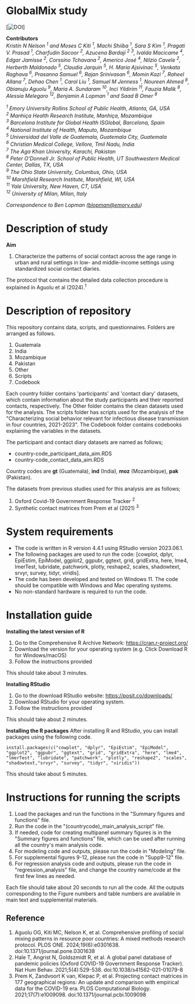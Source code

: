 # GlobalMix study
[![DOI](https://doi.org/10.5281/zenodo.16754437)]

**Contributors** <br/>
*Kristin N Nelson <sup>1</sup> and Moses C Kiti <sup>1</sup>, Machi Shiiba <sup>1</sup>, Sara S Kim <sup>1</sup>, Pragati V. Prasad <sup>1</sup>, Charfudin Sacoor <sup>2</sup>, Azucena Bardají <sup>2</sup> <sup>3</sup>, Ivalda Macicame <sup>4</sup>, Edgar Jamisse <sup>2</sup>, Corssino Tchavana <sup>2</sup>, Americo José <sup>4</sup>, Nilzio Cavele <sup>2</sup>, Herberth Maldonado <sup>5</sup>, Claudia Jarquin <sup>5</sup>, H. María Ajsivinac <sup>5</sup>, Venkata Raghava <sup>6</sup>, Prasanna Samuel <sup>6</sup>, Rajan Srinivasan <sup>6</sup>, Momin Kazi <sup>7</sup>, Raheel Allana <sup>7</sup>, Dehao Chen <sup>1</sup>, Carol Liu <sup>1</sup>, Samuel M Jenness <sup>1</sup>, Noureen Ahmed <sup>8</sup>, Obianuju Aguolu <sup>9</sup>, Maria A. Sundaram <sup>10</sup>, Inci Yildirim <sup>11</sup>, Fauzia Malik <sup>8</sup>, Alessia Melegaro <sup>12</sup>, Benjamin A Lopman <sup>1</sup> and Saad B Omer <sup>8</sup>*

*<sup>1</sup> Emory University Rollins School of Public Health, Atlanta, GA, USA* <br/>
*<sup>2</sup> Manhiça Health Research Institute, Manhiça, Mozambique* <br/>
*<sup>3</sup> Barcelona Institute for Global Health ISGlobal, Barcelona, Spain* <br/>
*<sup>4</sup> National Institute of Health, Maputo, Mozambique* <br/>
*<sup>5</sup> Universidad del Valle de Guatemala, Guatemala City, Guatemala* <br/>
*<sup>6</sup> Christian Medical College, Vellore, Tmil Nadu, India* <br/>
*<sup>7</sup> The Aga Khan University, Karachi, Pakistan* <br/>
*<sup>8</sup> Peter O'Donnell Jr. School of Public Health, UT Southwestern Medical Center, Dallas, TX, USA* <br/>
*<sup>9</sup> The Ohio State University, Columbus, Ohio, USA* <br/>
*<sup>10</sup> Marshfield Research Institute, Marshfield, WI, USA* <br/>
*<sup>11</sup> Yale University, New Haven, CT, USA* <br/>
*<sup>12</sup> University of Milan, Milan, Italy*

*Correspondence to Ben Lopman (blopman@emory.edu)*

# Description of study
**Aim**
1. Characterize the patterns of social contact across the age range in urban and rural settings in low- and middle-income settings using standardized social contact diaries.

The protocol that contains the detailed data collection procedure is explained in Aguolu et al (2024).<sup>1</sup>

# Description of repository
This repository contains data, scripts, and questionnaires.
Folders are arranged as follows.
1. Guatemala
2. India
3. Mozambique
4. Pakistan
5. Other
6. Scripts
7. Codebook

Each country folder contains 'participants' and 'contact diary' datasets, which contain information about the study participants and their reported contacts, respectively. The Other folder contains the clean datasets used for the analysis.
The scripts folder has scripts used for the analysis of the "Characterizing social behavior relevant for infectious disease transmission in four countries, 2021-2023". The Codebook folder contains codebooks explaining the variables in the datasets.

The participant and contact diary datasets are named as follows;
- country-code_participant_data_aim.RDS
- country-code_contact_data_aim.RDS

Country codes are **gt** (Guatemala), **ind** (India), **moz** (Mozambique), **pak** (Pakistan).

The datasets from previous studies used for this analysis are as follows;
1. Oxford Covid-19 Government Response Tracker <sup>2</sup>
2. Synthetic contact matrices from Prem et al (2021) <sup>3</sup>

# System requirements
- The code is written in R version 4.4.1 using RStudio version 2023.06.1. <br/>
- The following packages are used to run the code: [cowplot, dplyr, EpiEstim, EpiModel, ggplot2, ggpubr, ggtext, grid, gridExtra, here, lme4, lmerTest, lubridate, patchwork, plotly, reshape2, scales, shadowtext, srvyr, survey, tidyr, viridis]. <br/>
- The code has been developed and tested on Windows 11. The code should be compatible with Windows and Mac operating systems. <br/>
- No non-standard hardware is required to run the code. 

# Installation guide
**Installing the latest version of R**
1. Go to the Comprehensive R Archive Network: https://cran.r-project.org/
2. Download the version for your operating system (e.g. Click Download R for Windows/macOS)
3. Follow the instructions provided

This should take about 3 minutes.

**Installing RStudio**
1. Go to the download RStudio website: https://posit.co/downloads/
2. Download RStudio for your operating system.
3. Follow the instructions provided

This should take about 2 minutes.

**Installing the R packages**
After installing R and RStudio, you can install packages using the following code.
```
install.packages(c("cowplot", "dplyr", "EpiEstim", "EpiModel", "ggplot2", "ggpubr", "ggtext", "grid", "gridExtra", "here", "lme4", "lmerTest", "lubridate", "patchwork", "plotly", "reshape2", "scales", "shadowtext,"srvyr", "survey", "tidyr", "viridis"))
```
This should take about 5 minutes.

# Instructions for running the scripts
1. Load the packages and run the functions in the "Summary figures and functions" file.
2. Run the code in the "(countrycode)_main_analysis_script" file.
3. If needed, code for creating multipanel summary figures is in the "Summary figures and functions" file, which can be used after running all the country's main analysis code.
4. For modeling code and outputs, please run the code in "Modeling" file.
5. For supplemental figures 9-12, please run the code in "Supp9-12" file. 
6. For regression analysis code and outputs, please run the code in "regression_analysis" file, and change the country name/code at the first few lines as needed.

Each file should take about 20 seconds to run all the code. All the outputs corresponding to the Figure numbers and table numbers are available in main text and supplemental materials.

## Reference
1. Aguolu OG, Kiti MC, Nelson K, et al. Comprehensive profiling of social mixing patterns in resource poor countries: A mixed methods research protocol. PLOS ONE. 2024;19(6):e0301638. doi:10.1371/journal.pone.0301638
2. Hale T, Angrist N, Goldszmidt R, et al. A global panel database of pandemic policies (Oxford COVID-19 Government Response Tracker). Nat Hum Behav. 2021;5(4):529-538. doi:10.1038/s41562-021-01079-8
3. Prem K, Zandvoort K van, Klepac P, et al. Projecting contact matrices in 177 geographical regions: An update and comparison with empirical data for the COVID-19 era. PLOS Computational Biology. 2021;17(7):e1009098. doi:10.1371/journal.pcbi.1009098
